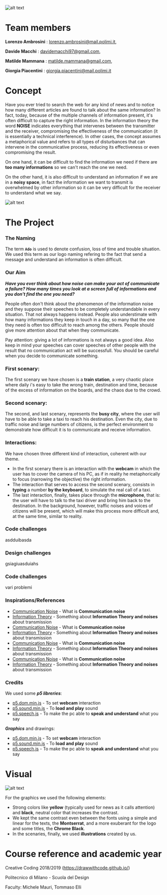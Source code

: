 ![alt text](https://github.com/drawwithcode/2018-group-work-group-08/blob/master/imgr/logo.PNG)
# Team members
**Lorenzo Ambrosini** : lorenzo.ambrosini@mail.polimi.it, 

**Davide Macchi** : davidemacchi97@gmail.com, 

**Matilde Mammana** : matilde.mammana@gmail.com, 

**Giorgia Piacentini** : giorgia.piacentini@mail.polimi.it


# Concept
Have you ever tried to search the web for any kind of news and to notice how many different articles are found to talk about the same information?
In fact, today, because of the multiple channels of information present, it's often difficult to capture the right information. 
In the information theory the word **NOISE** indicates everything that intervenes between the transmitter and the receiver, compromising the effectiveness of the communication (it is essentially a technical interference).
In other cases, the concept assumes a metaphorical value and refers to all types of disturbances that can intervene in the communicative process, reducing its effectiveness or even compromising the result.

On one hand, it can be difficult to find the information we need if there are **too many informations** so we can't reach the one we need. 

On the other hand, it is also difficult to understand an information if we are in a **noisy space**, in fact the information we want to transmit is overwhelmed by other information so it can be very difficult for the receiver to understand what we say.

![alt text](https://github.com/drawwithcode/2018-group-work-group-08/blob/master/imgr/schema.jpg)

# The Project

### The Naming

The term **`Ado`** is used to denote confusion, loss of time and trouble situation. We used this term as our logo naming refering to the fact that send a message and understand an information is often difficult.

### Our Aim
***Have you ever think about how noise can make your act of communicate a failure? How many times you look at a screen full of informations and you don't find the one you need?***

People often don't think about the phenomenon of the information noise and they suppose their speeches to be completely understandable in every situation. That not always happens instead. People also understimate with how many informations they keep in touch in a day, so many that the one they need is often too difficult to reach among the others. 
People should give more attention about that when they communicate. 

Pay attention: giving a lot of informations is not always a good idea. Also keep in mind your speeches can cover speeches of other people with the result that no communication act will be successfull. You should be careful when you decide to communicate something.


### First scenary:
The first scenary we have chosen is a **train station**, a very chaotic place where daily i's easy to take the wrong train, destination and time, because of the excess of information on the boards, and the chaos due to the crowd.

### Second scenary:
The second, and last scenary, represents the **busy city**, where the user will have to be able to take a taxi to reach his destination. Even the city, due to traffic noise and large numbers of citizens, is the perfect environment to demonstrate how difficult it is to communicate and receive information.

### Interactions:
We have chosen three different kind of interaction, coherent with our theme.

- In the first scenary there is an interaction with the **webcam** in which the user has to cover the camera of his PC, as if in reality he metaphorically to focus (narrowing the objective) the right information.
- The interaction that serves to access the second scenary, consists in **typing** a number **by the keyboard**, to simulate the real call of a taxi.
- The last interaction, finally, takes place through the **microphone**, that is: the user will have to talk to the taxi driver and bring him back to the destination. In the background, however, traffic noises and voices of citizens will be present, which will make this process more difficult and, at the same time, similar to reality.



### Code challenges
asdduibasda
### Design challenges
gsiagiuasduiahs
### Code challenges

vari problemi
### Inspirations/References

* [Communication Noise](https://en.wikipedia.org/wiki/Communication_noise) - What is **Communication noise**
* [Information Theory](https://en.wikipedia.org/wiki/Information_theory) - Something about **Information Theory and noises** about transmission
* [Communication Noise](https://en.wikipedia.org/wiki/Communication_noise) - What is **Communication noise**
* [Information Theory](https://en.wikipedia.org/wiki/Information_theory) - Something about **Information Theory and noises** about transmission
* [Communication Noise](https://en.wikipedia.org/wiki/Communication_noise) - What is **Communication noise**
* [Information Theory](https://en.wikipedia.org/wiki/Information_theory) - Something about **Information Theory and noises** about transmission
* [Communication Noise](https://en.wikipedia.org/wiki/Communication_noise) - What is **Communication noise**
* [Information Theory](https://en.wikipedia.org/wiki/Information_theory) - Something about **Information Theory and noises** about transmission

### Credits

We used some ***p5 libreries***:
* [p5.dom.min.js](https://p5js.org/reference/#/libraries/p5.dom) - To set **webcam** interaction
* [p5.sound.min.js](https://p5js.org/reference/#/libraries/p5.sound) - To **load and play** sound
* [p5.speech.js](http://ability.nyu.edu/p5.js-speech/) - To make the pc able to **speak and understand** what you say

***Graphics*** and drawings:
* [p5.dom.min.js](https://p5js.org/reference/#/libraries/p5.dom) - To set **webcam** interaction
* [p5.sound.min.js](https://p5js.org/reference/#/libraries/p5.sound) - To **load and play** sound
* [p5.speech.js](http://ability.nyu.edu/p5.js-speech/) - To make the pc able to **speak and understand** what you say

# Visual

![alt text](https://github.com/drawwithcode/2018-group-work-group-08/blob/master/imgr/moodboard.jpg)

For the graphics we used the following elements:

- Strong colors like **yellow** (typically used for news as it calls attention) and **black**, neutral color that increases the contrast.
- We kept the same contrast even between the fonts using a simple and linear for the texts, the **Montserrat**, and a more exuberant for the logo and some titles, the **Chrome Black**.
- In the scenaries, finally, we used **illustrations** created by us.


# Course reference and academic year
Creative Coding 2018/2019 (https://drawwithcode.github.io/)

Politecnico di Milano - Scuola del Design

Faculty: Michele Mauri, Tommaso Elli


